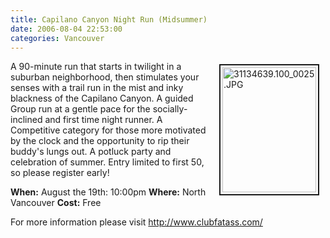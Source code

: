 ```yaml
---
title: Capilano Canyon Night Run (Midsummer)
date: 2006-08-04 22:53:00
categories: Vancouver
---
```

<a href="/public/uploads/2006/07/31134639.100_0025.JPG" rel="lightbox"><img src="/public/uploads/2006/07/31134639.100_0025.JPG" alt="31134639.100_0025.JPG" title="31134639.100_0025.JPG" style="margin: 5px 10px; padding: 3px" align="right" border="2" height="200" width="150" /></a>

A 90-minute run that starts in twilight in a suburban neighborhood, then stimulates your senses with a trail run in the mist and inky blackness of the Capilano Canyon. A guided Group run at a gentle pace for the socially-inclined and first time night runner. A Competitive category for those more motivated by the clock and the opportunity to rip their buddy's lungs out. A potluck party and celebration of summer. Entry limited to first 50, so please register early!

<strong>When:</strong> August the 19th: 10:00pm
<strong>Where:</strong> North Vancouver
<strong>Cost:</strong> Free

For more information please visit
<a href="http://www.clubfatass.com/">http://www.clubfatass.com/</a>
